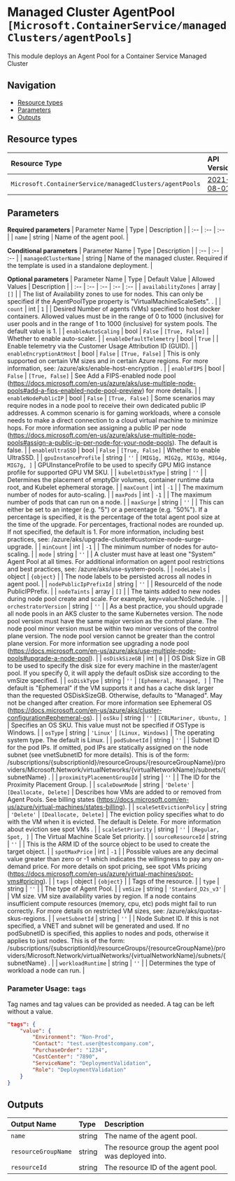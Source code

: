 # Managed Cluster AgentPool `[Microsoft.ContainerService/managedClusters/agentPools]`

This module deploys an Agent Pool for a Container Service Managed Cluster

## Navigation

- [Resource types](#Resource-types)
- [Parameters](#Parameters)
- [Outputs](#Outputs)

## Resource types

| Resource Type | API Version |
| :-- | :-- |
| `Microsoft.ContainerService/managedClusters/agentPools` | [2021-08-01](https://docs.microsoft.com/en-us/azure/templates/Microsoft.ContainerService/2021-08-01/managedClusters/agentPools) |

## Parameters

**Required parameters**
| Parameter Name | Type | Description |
| :-- | :-- | :-- |
| `name` | string | Name of the agent pool. |

**Conditional parameters**
| Parameter Name | Type | Description |
| :-- | :-- | :-- |
| `managedClusterName` | string | Name of the managed cluster. Required if the template is used in a standalone deployment. |

**Optional parameters**
| Parameter Name | Type | Default Value | Allowed Values | Description |
| :-- | :-- | :-- | :-- | :-- |
| `availabilityZones` | array | `[]` |  | The list of Availability zones to use for nodes. This can only be specified if the AgentPoolType property is "VirtualMachineScaleSets".	. |
| `count` | int | `1` |  | Desired Number of agents (VMs) specified to host docker containers. Allowed values must be in the range of 0 to 1000 (inclusive) for user pools and in the range of 1 to 1000 (inclusive) for system pools. The default value is 1. |
| `enableAutoScaling` | bool | `False` | `[True, False]` | Whether to enable auto-scaler. |
| `enableDefaultTelemetry` | bool | `True` |  | Enable telemetry via the Customer Usage Attribution ID (GUID). |
| `enableEncryptionAtHost` | bool | `False` | `[True, False]` | This is only supported on certain VM sizes and in certain Azure regions. For more information, see: /azure/aks/enable-host-encryption	. |
| `enableFIPS` | bool | `False` | `[True, False]` | See Add a FIPS-enabled node pool (https://docs.microsoft.com/en-us/azure/aks/use-multiple-node-pools#add-a-fips-enabled-node-pool-preview) for more details. |
| `enableNodePublicIP` | bool | `False` | `[True, False]` | Some scenarios may require nodes in a node pool to receive their own dedicated public IP addresses. A common scenario is for gaming workloads, where a console needs to make a direct connection to a cloud virtual machine to minimize hops. For more information see assigning a public IP per node (https://docs.microsoft.com/en-us/azure/aks/use-multiple-node-pools#assign-a-public-ip-per-node-for-your-node-pools). The default is false. |
| `enableUltraSSD` | bool | `False` | `[True, False]` | Whether to enable UltraSSD. |
| `gpuInstanceProfile` | string | `''` | `[MIG1g, MIG2g, MIG3g, MIG4g, MIG7g, ]` | GPUInstanceProfile to be used to specify GPU MIG instance profile for supported GPU VM SKU. |
| `kubeletDiskType` | string | `''` |  | Determines the placement of emptyDir volumes, container runtime data root, and Kubelet ephemeral storage. |
| `maxCount` | int | `-1` |  | The maximum number of nodes for auto-scaling. |
| `maxPods` | int | `-1` |  | The maximum number of pods that can run on a node. |
| `maxSurge` | string | `''` |  | This can either be set to an integer (e.g. "5") or a percentage (e.g. "50%"). If a percentage is specified, it is the percentage of the total agent pool size at the time of the upgrade. For percentages, fractional nodes are rounded up. If not specified, the default is 1. For more information, including best practices, see: /azure/aks/upgrade-cluster#customize-node-surge-upgrade. |
| `minCount` | int | `-1` |  | The minimum number of nodes for auto-scaling. |
| `mode` | string | `''` |  | A cluster must have at least one "System" Agent Pool at all times. For additional information on agent pool restrictions and best practices, see: /azure/aks/use-system-pools. |
| `nodeLabels` | object | `{object}` |  | The node labels to be persisted across all nodes in agent pool. |
| `nodePublicIpPrefixId` | string | `''` |  | ResourceId of the node PublicIPPrefix. |
| `nodeTaints` | array | `[]` |  | The taints added to new nodes during node pool create and scale. For example, key=value:NoSchedule.	. |
| `orchestratorVersion` | string | `''` |  | As a best practice, you should upgrade all node pools in an AKS cluster to the same Kubernetes version. The node pool version must have the same major version as the control plane. The node pool minor version must be within two minor versions of the control plane version. The node pool version cannot be greater than the control plane version. For more information see upgrading a node pool (https://docs.microsoft.com/en-us/azure/aks/use-multiple-node-pools#upgrade-a-node-pool). |
| `osDiskSizeGB` | int | `0` |  | OS Disk Size in GB to be used to specify the disk size for every machine in the master/agent pool. If you specify 0, it will apply the default osDisk size according to the vmSize specified. |
| `osDiskType` | string | `''` | `[Ephemeral, Managed, ]` | The default is "Ephemeral" if the VM supports it and has a cache disk larger than the requested OSDiskSizeGB. Otherwise, defaults to "Managed". May not be changed after creation. For more information see Ephemeral OS (https://docs.microsoft.com/en-us/azure/aks/cluster-configuration#ephemeral-os). |
| `osSku` | string | `''` | `[CBLMariner, Ubuntu, ]` | Specifies an OS SKU. This value must not be specified if OSType is Windows. |
| `osType` | string | `'Linux'` | `[Linux, Windows]` | The operating system type. The default is Linux. |
| `podSubnetId` | string | `''` |  | Subnet ID for the pod IPs. If omitted, pod IPs are statically assigned on the node subnet (see vnetSubnetID for more details). This is of the form: /subscriptions/{subscriptionId}/resourceGroups/{resourceGroupName}/providers/Microsoft.Network/virtualNetworks/{virtualNetworkName}/subnets/{subnetName}	. |
| `proximityPlacementGroupId` | string | `''` |  | The ID for the Proximity Placement Group. |
| `scaleDownMode` | string | `'Delete'` | `[Deallocate, Delete]` | Describes how VMs are added to or removed from Agent Pools. See billing states (https://docs.microsoft.com/en-us/azure/virtual-machines/states-billing). |
| `scaleSetEvictionPolicy` | string | `'Delete'` | `[Deallocate, Delete]` | The eviction policy specifies what to do with the VM when it is evicted. The default is Delete. For more information about eviction see spot VMs	. |
| `scaleSetPriority` | string | `''` | `[Regular, Spot, ]` | The Virtual Machine Scale Set priority. |
| `sourceResourceId` | string | `''` |  | This is the ARM ID of the source object to be used to create the target object. |
| `spotMaxPrice` | int | `-1` |  | Possible values are any decimal value greater than zero or -1 which indicates the willingness to pay any on-demand price. For more details on spot pricing, see spot VMs pricing (https://docs.microsoft.com/en-us/azure/virtual-machines/spot-vms#pricing). |
| `tags` | object | `{object}` |  | Tags of the resource. |
| `type` | string | `''` |  | The type of Agent Pool. |
| `vmSize` | string | `'Standard_D2s_v3'` |  | VM size. VM size availability varies by region. If a node contains insufficient compute resources (memory, cpu, etc) pods might fail to run correctly. For more details on restricted VM sizes, see: /azure/aks/quotas-skus-regions. |
| `vnetSubnetId` | string | `''` |  | Node Subnet ID. If this is not specified, a VNET and subnet will be generated and used. If no podSubnetID is specified, this applies to nodes and pods, otherwise it applies to just nodes. This is of the form: /subscriptions/{subscriptionId}/resourceGroups/{resourceGroupName}/providers/Microsoft.Network/virtualNetworks/{virtualNetworkName}/subnets/{subnetName}	. |
| `workloadRuntime` | string | `''` |  | Determines the type of workload a node can run. |


### Parameter Usage: `tags`

Tag names and tag values can be provided as needed. A tag can be left without a value.

```json
"tags": {
    "value": {
        "Environment": "Non-Prod",
        "Contact": "test.user@testcompany.com",
        "PurchaseOrder": "1234",
        "CostCenter": "7890",
        "ServiceName": "DeploymentValidation",
        "Role": "DeploymentValidation"
    }
}
```

## Outputs

| Output Name | Type | Description |
| :-- | :-- | :-- |
| `name` | string | The name of the agent pool. |
| `resourceGroupName` | string | The resource group the agent pool was deployed into. |
| `resourceId` | string | The resource ID of the agent pool. |
